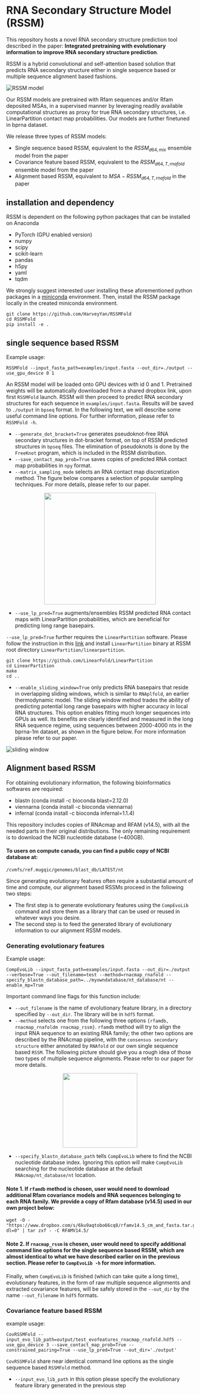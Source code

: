 # RNA Secondary Structure Model (RSSM)

This repository hosts a novel RNA secondary structure prediction tool described in the paper: **Integrated pretraining with evolutionary information to improve RNA secondary structure prediction**.

RSSM is a hybrid convolutional and self-attention based solution that predicts RNA secondary structure either in single sequence based or multiple sequence alignment based fashions.

![RSSM model](figures/model_arch.jpg)

Our RSSM models are pretrained with Rfam sequences and/or Rfam deposited MSAs, in a supervised manner by leveraging readily available computational structures as proxy for true RNA secondary structures, i.e. LinearPartition contact map probabilities. Our models are further finetuned in bprna dataset.

We release three types of RSSM models:
- Single sequence based RSSM, equivalent to the $RSSM_{d64,mix}$ ensemble model from the paper 
- Covariance feature based RSSM, equivalent to the $RSSM_{d64,T,rnafold}$ ensemble model from the paper 
- Alignment based RSSM, equivalent to $MSA-RSSM_{d64,T,rnafold}$ in the paper 

## installation and dependency

RSSM is dependent on the following python packages that can be installed on Anaconda
- PyTorch (GPU enabled version)
- numpy
- scipy
- scikit-learn
- pandas
- h5py
- yaml
- tqdm

We strongly suggest interested user installing these aforementioned python packages in a [miniconda](https://docs.conda.io/en/latest/miniconda.html) environment. Then, install the RSSM package locally in the created miniconda environment.

```
git clone https://github.com/HarveyYan/RSSMFold
cd RSSMFold
pip install -e .
```

## single sequence based RSSM

Example usage:
```
RSSMFold --input_fasta_path=examples/input.fasta --out_dir=./output --use_gpu_device 0 1
```

An RSSM model will be loaded onto GPU devices with id 0 and 1. Pretrained weights will be automatically downloaded from a shared dropbox link, upon first ```RSSMFold``` launch. RSSM will then proceed to predict RNA secondary structures for each sequence in ```examples/input.fasta```. Results will be saved to ```./output``` in ```bpseq``` format. In the following text, we will describe some useful command line options. For further information, please refer to  ```RSSMFold -h```.

- ```--generate_dot_bracket=True``` generates pseudoknot-free RNA secondary structures in dot-bracket format, on top of RSSM predicted structures in ```bpseq``` files. The elimination of pseudoknots is done by the ```FreeKnot``` program, which is included in the RSSM distribution.
- ```--save_contact_map_prob=True``` saves copies of predicted RNA contact map probabilities in ```npy``` format.
- ```--matrix_sampling_mode``` selects an RNA contact map discretization method. The figure below compares a selection of popular sampling techniques. For more details, please refer to our paper.


<p align="center">
  <img src="figures/sampling_comparison.jpg" width="300" />
</p>

- ```--use_lp_pred=True``` augments/ensembles RSSM predicted RNA contact maps with LinearPartition probabilities, which are beneficial for predicting long range basepairs.

```--use_lp_pred=True``` further requires the ```LinearPartition``` software. Please follow the instruction in this [link](https://github.com/LinearFold/LinearPartition) and install ```LinearPartition``` binary at RSSM root directory ```LinearPartition/linearpartition```.

```
git clone https://github.com/LinearFold/LinearPartition
cd LinearPartition
make
cd ..
```

- ```--enable_sliding_window=True``` only predicts RNA basepairs that reside in overlapping sliding windows, which is similar to ```RNAplfold```, an earlier thermodynamic model. The sliding window method trades the ability of predicting potential long range basepairs with higher accuracy in local RNA structures. This option enables fitting much longer sequences into GPUs as well. Its benefits are clearly identified and measured in the long RNA sequence regime, using sequences between 2000-4000 nts in the bprna-1m dataset, as shown in the figure below. For more information please refer to our paper.

![sliding window](figures/sliding_window.jpg)


## Alignment based RSSM

For obtaining evolutionary information, the following bioinformatics softwares are required:
- blastn (conda install -c bioconda blast=2.12.0)
- viennarna (conda install -c bioconda viennarna)
- infernal (conda install -c bioconda infernal=1.1.4)

This repository includes copies of RNAcmap and RFAM (v14.5), with all the needed parts in their original distributions. The only remaining requirement is to download the NCBI nucleotide database (~400GB).

#### To users on compute canada, you can find a public copy of NCBI database at: 
```
/cvmfs/ref.mugqic/genomes/blast_db/LATEST/nt
``` 


Since generating evolutionary features often require a substantial amount of time and compute, our alignment based RSSMs proceed in the following two steps:
- The first step is to generate evolutionary features using the ```CompEvoLib``` command and store them as a library that can be used or reused in whatever ways you desire. 
- The second step is to feed the generated library of evolutionary information to our alignment RSSM models.

### Generating evolutionary features 

Example usage:
```
CompEvoLib --input_fasta_path=examples/input.fasta --out_dir=./output --verbose=True --out_filename=test --method=rnacmap_rnafold --specify_blastn_database_path=../myowndatabase/nt_database/nt --enable_mp=True
```

Important command line flags for this function include:
- ```--out_filename``` is the name of evolutionary feature library, in a directory specified by ```--out_dir```. The library will be in ```hdf5``` format.
- ```--method``` selects one from the following three options ```{rfamdb, rnacmap_rnafoldm rnacmap_rssm}```. ```rfamdb``` method will try to align the input RNA sequence to an existing RNA family; the other two options are described by the RNAcmap pipeline, with the ```consensus secondary structure``` either annotated by ```RNAfold``` or our own single sequence based ```RSSM```. The following picture should give you a rough idea of those two types of multiple sequence alignments. Please refer to our paper for more details.

<p align="center">
  <img src="figures/evo_construction.jpg" width="200" />
</p>

- ```--specify_blastn_database_path``` tells ```CompEvoLib``` where to find the NCBI nucleotide database index. Ignoring this option will make ```CompEvoLib``` searching for the nucleotide database at the default ```RNAcmap/nt_database/nt``` location.

#### Note 1. If ```rfamdb``` method is chosen, user would need to download additional Rfam covariance models and RNA sequences belonging to each RNA family. We provide a copy of Rfam database (v14.5) used in our own project below:

```
wget -O - "https://www.dropbox.com/s/6ku9aqtobo66cq8/rfamv14.5_cm_and_fasta.tar.gz?dl=0" | tar zxf - -C RFAMV14.5/
```

#### Note 2. If ```rnacmap_rssm``` is chosen, user would need to specify additional command line options for the single sequence based RSSM, which are almost identical to what we have described earlier on in the previous section. Please refer to ```CompEvoLib -h``` for more information.

Finally, when ```CompEvoLib``` is finished (which can take quite a long time), evolutionary features, in the form of raw multiple sequence alignments and extracted covariance features,  will be safely stored in the ```--out_dir``` by the name ```--out_filename``` in ```hdf5``` formats. 


### Covariance feature based RSSM

example usage:
```
CovRSSMFold --input_evo_lib_path=output/test_evofeatures_rnacmap_rnafold.hdf5 --use_gpu_device 3 --save_contact_map_prob=True --constrained_pairing=True --use_lp_pred=True --out_dir='./output'
```


```CovRSSMFold``` share near identical command line options as the single sequence based ```RSSMFold``` method.

- ```--input_evo_lib_path``` in this option please specify the evolutionary feature library generated in the previous step







